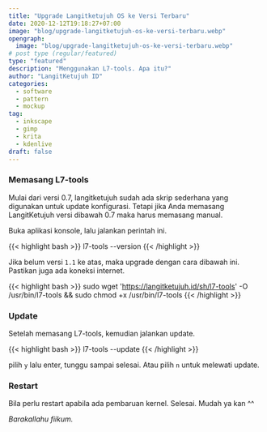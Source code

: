 ```yaml
---
title: "Upgrade Langitketujuh OS ke Versi Terbaru"
date: 2020-12-12T19:18:27+07:00
image: "blog/upgrade-langitketujuh-os-ke-versi-terbaru.webp"
opengraph:
  image: "blog/upgrade-langitketujuh-os-ke-versi-terbaru.webp"
# post type (regular/featured)
type: "featured"
description: "Menggunakan L7-tools. Apa itu?"
author: "LangitKetujuh ID"
categories:
  - software
  - pattern
  - mockup
tag:
  - inkscape
  - gimp
  - krita
  - kdenlive
draft: false
---
```


### Memasang L7-tools

Mulai dari versi 0.7, langitketujuh sudah ada skrip sederhana yang digunakan untuk update konfigurasi. Tetapi jika Anda memasang LangitKetujuh versi dibawah 0.7 maka harus memasang manual.

Buka aplikasi konsole, lalu jalankan perintah ini.

{{< highlight bash >}}
l7-tools --version
{{< /highlight >}}

Jika belum versi `1.1` ke atas, maka upgrade dengan cara dibawah ini. Pastikan juga ada koneksi internet.

{{< highlight bash >}}
sudo wget 'https://langitketujuh.id/sh/l7-tools' -O /usr/bin/l7-tools && sudo chmod +x /usr/bin/l7-tools
{{< /highlight >}}

### Update

Setelah memasang L7-tools, kemudian jalankan update.

{{< highlight bash >}}
l7-tools --update
{{< /highlight >}}

pilih `y` lalu enter, tunggu sampai selesai. Atau pilih `n` untuk melewati update.

### Restart

Bila perlu restart apabila ada pembaruan kernel. Selesai. Mudah ya kan ^^

_Barakallahu fiikum._
